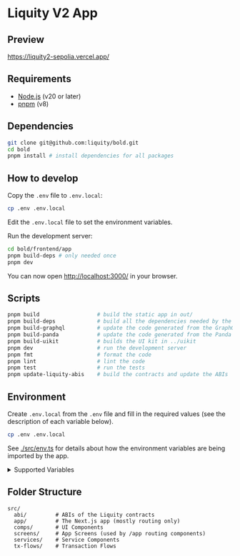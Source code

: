 # Liquity V2 App

## Preview

<https://liquity2-sepolia.vercel.app/>

## Requirements

- [Node.js](https://nodejs.org/) (v20 or later)
- [pnpm](https://pnpm.io/) (v8)

## Dependencies

```sh
git clone git@github.com:liquity/bold.git
cd bold
pnpm install # install dependencies for all packages
```

## How to develop

Copy the `.env` file to `.env.local`:

```sh
cp .env .env.local
```

Edit the `.env.local` file to set the environment variables.

Run the development server:

```sh
cd bold/frontend/app
pnpm build-deps # only needed once
pnpm dev
```

You can now open <http://localhost:3000/> in your browser.

## Scripts

```sh
pnpm build                  # build the static app in out/
pnpm build-deps             # build all the dependencies needed by the app
pnpm build-graphql          # update the code generated from the GraphQL queries
pnpm build-panda            # update the code generated from the Panda CSS config
pnpm build-uikit            # builds the UI kit in ../uikit
pnpm dev                    # run the development server
pnpm fmt                    # format the code
pnpm lint                   # lint the code
pnpm test                   # run the tests
pnpm update-liquity-abis    # build the contracts and update the ABIs
```

## Environment

Create `.env.local` from the `.env` file and fill in the required values (see the description of each variable below).

```sh
cp .env .env.local
```

See [./src/env.ts](./src/env.ts) for details about how the environment variables are being imported by the app.

<details>
<summary>Supported Variables</summary>

### `NEXT_PUBLIC_ACCOUNT_SCREEN`

Enable or disable the account screen (meant for testing purposes).

```dosini
# Example
NEXT_PUBLIC_ACCOUNT_SCREEN=false
```

### `NEXT_PUBLIC_APP_COMMIT_URL`

The URL template for linking to specific app commits in the repository. Set to `false` to disable.

```dosini
# Format
NEXT_PUBLIC_APP_COMMIT_URL=https://url_template_with_{commit}

# Example (default)
NEXT_PUBLIC_APP_COMMIT_URL=https://github.com/liquity/bold/tree/{commit}
```

### `NEXT_PUBLIC_APP_VERSION_URL`

The URL template for linking to specific app version releases. Set to `false` to disable.

```dosini
# Format
NEXT_PUBLIC_APP_VERSION_URL=https://url_template_with_{version}

# Example (default)
NEXT_PUBLIC_APP_VERSION_URL=https://github.com/liquity/bold/releases/tag/%40liquity2%2Fapp-v{version}
```

### `NEXT_PUBLIC_CONTRACTS_COMMIT_URL`

The URL template for linking to specific contract commits in the repository. Set to `false` to disable.

```dosini
# Format
NEXT_PUBLIC_CONTRACTS_COMMIT_URL=https://url_template_with_{commit}

# Example (default)
NEXT_PUBLIC_CONTRACTS_COMMIT_URL=https://github.com/liquity/bold/tree/{commit}
```

### `NEXT_PUBLIC_CHAIN_ID`

The Ethereum network to connect to.

```dosini
# Example
NEXT_PUBLIC_CHAIN_ID=1
```

### `NEXT_PUBLIC_CHAIN_NAME`

The name of the Ethereum network.

```dosini
# Example
NEXT_PUBLIC_CHAIN_NAME=Ethereum
```

### `NEXT_PUBLIC_CHAIN_CURRENCY`

The currency of the Ethereum network.

```dosini
# Format
NEXT_PUBLIC_CHAIN_CURRENCY=name|symbol|decimals

# Example
NEXT_PUBLIC_CHAIN_CURRENCY=Ether|ETH|18
```

### `NEXT_PUBLIC_CHAIN_RPC_URL`

The RPC URL for the Ethereum network.

```dosini
# Example
NEXT_PUBLIC_CHAIN_RPC_URL=https://cloudflare-eth.com
```

### `NEXT_PUBLIC_CHAIN_BLOCK_EXPLORER`

The block explorer for the Ethereum network. Optional.

```dosini
# Format
NEXT_PUBLIC_CHAIN_BLOCK_EXPLORER=name|url

# Example
NEXT_PUBLIC_CHAIN_BLOCK_EXPLORER=Etherscan|https://etherscan.io
```

### `NEXT_PUBLIC_CHAIN_CONTRACT_ENS_REGISTRY`

The address of the ENS registry contract. Optional.

```dosini
# Format
NEXT_PUBLIC_CHAIN_CONTRACT_ENS_REGISTRY=address

# Example
NEXT_PUBLIC_CHAIN_CONTRACT_ENS_REGISTRY=0x00000000000C2E074eC69A0dFb2997BA6C7d2e1e
```

### `NEXT_PUBLIC_CHAIN_CONTRACT_ENS_RESOLVER`

The address of the ENS resolver contract. Optional.

```dosini
# Format
NEXT_PUBLIC_CHAIN_CONTRACT_ENS_RESOLVER=address|blockCreated

# Example
NEXT_PUBLIC_CHAIN_CONTRACT_ENS_RESOLVER=0xce01f8eee7E479C928F8919abD53E553a36CeF67|19258213
```

### `NEXT_PUBLIC_CHAIN_CONTRACT_MULTICALL`

The address of the Multicall contract. Optional.

```dosini
# Format
NEXT_PUBLIC_CHAIN_CONTRACT_MULTICALL=address|blockCreated

# Example
NEXT_PUBLIC_CHAIN_CONTRACT_MULTICALL=0xca11bde05977b3631167028862be2a173976ca11|14353601
```

### `NEXT_PUBLIC_BLOCKING_LIST`

Smart contract address for the blocking list implementation. The contract must implement `isBlackListed(address)(bool)`.

```dosini
# Example
NEXT_PUBLIC_BLOCKING_LIST=0x97044531D0fD5B84438499A49629488105Dc58e6
```

### `NEXT_PUBLIC_BLOCKING_VPNAPI`

VPNAPI.io detection to only allow certain country codes.

```dosini
# Format
NEXT_PUBLIC_BLOCKING_VPNAPI=key|countryCodes

# Example
NEXT_PUBLIC_BLOCKING_VPNAPI=1234|US,CA
```

### `NEXT_PUBLIC_DELEGATE_AUTO`

The default delegate address to use for the interest rate automated strategy.

```dosini
# Example
NEXT_PUBLIC_DELEGATE_AUTO=0x0000000000000000000000000000000000000000
```

### `NEXT_PUBLIC_DEPLOYMENT_FLAVOR`

Indicates a specific deployment variant (e.g., "preview"). This will be displayed in the app header.

```dosini
# Example
NEXT_PUBLIC_DEPLOYMENT_FLAVOR=preview
```

### `NEXT_PUBLIC_KNOWN_INITIATIVES_URL`

URL for fetching known initiatives data (optional).

### `NEXT_PUBLIC_LIQUITY_STATS_URL`

URL for fetching Liquity protocol statistics.

```dosini
# Example
NEXT_PUBLIC_LIQUITY_STATS_URL=https://api.liquity.org/v2/testnet/sepolia.json
```

### `NEXT_PUBLIC_LIQUITY_GOVERNANCE_URL`

Base URL for fetching Liquity governance allocation snapshots (optional). Defaults to `https://api.liquity.org/v2/governance` when undefined. When set to an empty string, the data will be fetched from the subgraph.

```dosini
# Example
NEXT_PUBLIC_LIQUITY_GOVERNANCE_URL=https://api.liquity.org/v2/governance
```

### `NEXT_PUBLIC_SAFE_API_URL`

URL for the Safe transaction service API.

```dosini
# Example
NEXT_PUBLIC_SAFE_API_URL=https://safe-transaction-mainnet.safe.global/api
```

### `NEXT_PUBLIC_SUBGRAPH_URL`

URL for The Graph protocol subgraph queries.

```dosini
# Example
NEXT_PUBLIC_SUBGRAPH_URL=https://api.studio.thegraph.com/query/…
```

### `NEXT_PUBLIC_VERCEL_ANALYTICS`

Enable or disable Vercel Analytics for tracking application metrics.

```dosini
# Example
NEXT_PUBLIC_VERCEL_ANALYTICS=false
```

### `NEXT_PUBLIC_WALLET_CONNECT_PROJECT_ID`

A WalletConnect project ID which can be obtained by [creating a WalletConnect project](https://cloud.walletconnect.com/app).

### `NEXT_PUBLIC_TROVE_EXPLORER_<N>`

An optional set of names and URLs (of the form `<name>|<url>`) of external apps capable of showing a Trove's history. May include the parameters `{branch}` and `{troveId}`, which will be replaced by the name of the Trove's collateral type (`ETH`, `wstETH` or `rETH`) and its numeric ID (the NFT's token ID), respectively.

Currently, only the indices `_0` and `_1` are supported.

Defaults to the following values:
```dosini
NEXT_PUBLIC_TROVE_EXPLORER_0=DeFi Explore|https://liquityv2.defiexplore.com/trove/{branch}/{troveId}
NEXT_PUBLIC_TROVE_EXPLORER_1=Rails|https://rails.finance/explorer/trove/{troveId}/{branch}
```

To disable a Trove explorer, set the corresponding variable to an empty string in `.env.local`.

### `NEXT_PUBLIC_CONTRACT_…`

Addresses of the Liquity contracts.

</details>

## Folder Structure

```
src/
  abi/         # ABIs of the Liquity contracts
  app/         # The Next.js app (mostly routing only)
  comps/       # UI Components
  screens/     # App Screens (used by /app routing components)
  services/    # Service Components
  tx-flows/    # Transaction Flows
```
